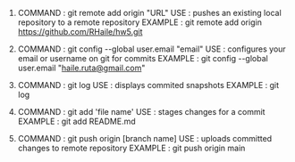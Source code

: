 1. COMMAND : git remote add origin "URL"
   USE : pushes an existing local repository to a remote repository
   EXAMPLE : git remote add origin https://github.com/RHaile/hw5.git

2. COMMAND : git config --global user.email "email"
   USE : configures your email or username on git for commits
   EXAMPLE : git config --global user.email "haile.ruta@gmail.com"

3. COMMAND : git log
   USE : displays commited snapshots
   EXAMPLE : git log

4. COMMAND : git add 'file name'
   USE : stages changes for a commit
   EXAMPLE : git add README.md

5. COMMAND : git push origin [branch name]
   USE : uploads committed changes to remote repository
   EXAMPLE : git push origin main